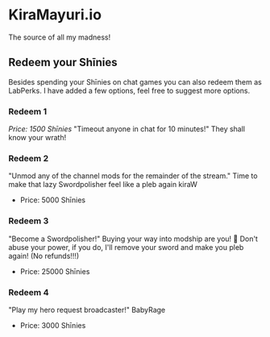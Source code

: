 # KiraMayuri.io

The source of all my madness!

## Redeem your Shīnies

Besides spending your Shīnies on chat games you can also redeem them as LabPerks. I have added a few options, feel free to suggest more options.

### Redeem 1
*Price: 1500 Shīnies*
"Timeout anyone in chat for 10 minutes!" They shall know your wrath!  

### Redeem 2
"Unmod any of the channel mods for the remainder of the stream." Time to make that lazy Swordpolisher feel like a pleb again kiraW  
- Price: 5000 Shīnies

### Redeem 3
"Become a Swordpolisher!" Buying your way into modship are you! :thinking: Don't abuse your power, if you do, I'll remove your sword and make you pleb again! (No refunds!!!)  
- Price: 25000 Shīnies

### Redeem 4
"Play my hero request broadcaster!" BabyRage  
- Price: 3000 Shīnies
